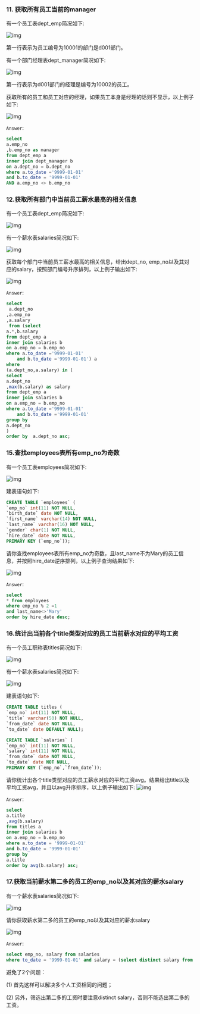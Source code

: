 ### 11. 获取所有员工当前的manager

有一个员工表dept_emp简况如下:

![img](SQL-10.assets/FA1C2D23763EBC6A14D7AF61064202ED-20210509170622787.png)

第一行表示为员工编号为10001的部门是d001部门。

有一个部门经理表dept_manager简况如下:

![img](SQL-10.assets/B680BD38752346E644806C4BFAFACB0C-20210509170622661.png)

第一行表示为d001部门的经理是编号为10002的员工。

获取所有的员工和员工对应的经理，如果员工本身是经理的话则不显示，以上例子如下:

![img](SQL-10.assets/C23E2BE72621CF021B0A53D9F763989B-20210509170622811.png)



`Answer`:

```sql
select
a.emp_no
,b.emp_no as manager
from dept_emp a
inner join dept_manager b
on a.dept_no = b.dept_no
where a.to_date ='9999-01-01'
and b.to_date = '9999-01-01'
AND a.emp_no <> b.emp_no
```

### 12.获取所有部门中当前员工薪水最高的相关信息

有一个员工表dept_emp简况如下:

![img](SQL-10.assets/34118A553B5FBFA94F49CD245C6D08FB.png)

有一个薪水表salaries简况如下:

![img](SQL-10.assets/04173C02C619D188DC48FAD2AC88B7AC.png)

获取每个部门中当前员工薪水最高的相关信息，给出dept_no, emp_no以及其对应的salary，按照部门编号升序排列，以上例子输出如下:

![img](SQL-10.assets/6EC2C6B3E933DD76BE4C70CC72BABA6F.png)

`Answer`:

```sql
select 
 a.dept_no
,a.emp_no
,a.salary
 from (select 
a.*,b.salary
from dept_emp a 
inner join salaries b 
on a.emp_no = b.emp_no
where a.to_date ='9999-01-01'
    and b.to_date ='9999-01-01') a
where  
(a.dept_no,a.salary) in (
select 
a.dept_no
,max(b.salary) as salary
from dept_emp a 
inner join salaries b
on a.emp_no = b.emp_no
where a.to_date ='9999-01-01'
    and b.to_date ='9999-01-01'
group by 
a.dept_no
)
order by  a.dept_no asc;
```

### 15.查找employees表所有emp_no为奇数

有一个员工表employees简况如下:

![img](SQL-10.assets/08A05C4C11CF99C45169D20CAC30B680.png)

建表语句如下:

```sql
CREATE TABLE `employees` (
`emp_no` int(11) NOT NULL,
`birth_date` date NOT NULL,
`first_name` varchar(14) NOT NULL,
`last_name` varchar(16) NOT NULL,
`gender` char(1) NOT NULL,
`hire_date` date NOT NULL,
PRIMARY KEY (`emp_no`));
```


请你查找employees表所有emp_no为奇数，且last_name不为Mary的员工信息，并按照hire_date逆序排列，以上例子查询结果如下:

![img](SQL-10.assets/75058B99CE294E78DB66CA2FAAE53B88.png)

`Answer`:

```sql
select
* from employees
where emp_no % 2 =1
and last_name<>'Mary'
order by hire_date desc;
```

### 16.统计出当前各个title类型对应的员工当前薪水对应的平均工资

有一个员工职称表titles简况如下:

![img](SQL-10.assets/E5553A8E790B6E2EDA66C282AA827977.png)

有一个薪水表salaries简况如下:

![img](SQL-10.assets/4E896A0A868FA22C39847419CA7A0938.png)

建表语句如下:

```sql
CREATE TABLE titles (
`emp_no` int(11) NOT NULL,
`title` varchar(50) NOT NULL,
`from_date` date NOT NULL,
`to_date` date DEFAULT NULL);

CREATE TABLE `salaries` (
`emp_no` int(11) NOT NULL,
`salary` int(11) NOT NULL,
`from_date` date NOT NULL,
`to_date` date NOT NULL,
PRIMARY KEY (`emp_no`,`from_date`));
```

请你统计出各个title类型对应的员工薪水对应的平均工资avg。结果给出title以及平均工资avg，并且以avg升序排序，以上例子输出如下:
![img](SQL-10.assets/A7336774C0A61EBF660CAAD47F6B5FDC.png)

`Answer`:

```sql
select
a.title
,avg(b.salary)
from titles a
inner join salaries b
on a.emp_no = b.emp_no
where a.to_date = '9999-01-01'
and b.to_date = '9999-01-01'
group by 
a.title
order by avg(b.salary) asc;
```

### 17.获取当前薪水第二多的员工的emp_no以及其对应的薪水salary

有一个薪水表salaries简况如下:

![img](SQL-10.assets/6C9242F7D3C8008B398406BC63A4CEF2.png)

请你获取薪水第二多的员工的emp_no以及其对应的薪水salary

![img](SQL-10.assets/A387FD5CA0C402A5D9623DE2325039BC.png)

`Answer`:

```sql
select emp_no, salary from salaries
where to_date = '9999-01-01' and salary = (select distinct salary from salaries order by salary desc limit 1,1)
```

避免了2个问题：

(1) 首先这样可以解决多个人工资相同的问题；

(2) 另外，筛选出第二多的工资时要注意distinct salary，否则不能选出第二多的工资。